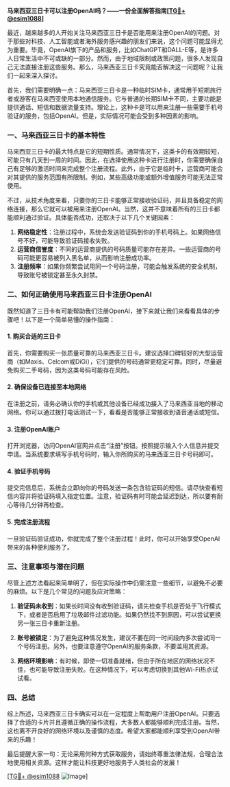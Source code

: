 **马来西亚三日卡可以注册OpenAI吗？——一份全面解答指南[[TG💪+ @esim1088](https://t.me/s/esim1088)]**

最近，越来越多的人开始关注马来西亚三日卡是否能用来注册OpenAI的问题。对于那些对科技、人工智能或者海外服务感兴趣的朋友们来说，这个问题可能显得尤为重要。毕竟，OpenAI旗下的产品和服务，比如ChatGPT和DALL-E等，是许多人日常生活中不可或缺的一部分。然而，由于地域限制或政策问题，很多人发现自己无法直接注册这些服务。那么，马来西亚三日卡究竟能否解决这一问题呢？让我们一起来深入探讨。

首先，我们需要明确一点：马来西亚三日卡是一种临时SIM卡，通常用于短期旅行者或游客在马来西亚使用本地通信服务。它与普通的长期SIM卡不同，主要功能是提供通话、短信和数据流量支持。理论上，这种卡是可以用来注册一些需要手机号验证的服务，包括OpenAI。但是，实际情况可能会受到多种因素的影响。

### 一、马来西亚三日卡的基本特性

马来西亚三日卡的最大特点是它的短期性质。通常情况下，这类卡的有效期较短，可能只有几天到一周的时间。因此，在选择使用这种卡进行注册时，你需要确保自己有足够的激活时间来完成整个注册流程。此外，由于它是临时卡，运营商可能会对其提供的服务范围有所限制。例如，某些高级功能或额外增值服务可能无法正常使用。

不过，从技术角度来看，只要你的三日卡能够正常接收验证码，并且具备稳定的网络连接，那么它就可以被用来注册OpenAI。当然，这并不意味着所有的三日卡都能顺利通过验证。具体能否成功，还取决于以下几个关键因素：

1. **网络稳定性**：注册过程中，系统会发送验证码到你的手机号码上。如果网络信号不好，可能导致验证码接收失败。
2. **运营商信誉度**：不同的运营商提供的号码质量可能存在差异。一些运营商的号码可能更容易被列入黑名单，从而影响注册成功率。
3. **注册频率**：如果你频繁尝试用同一个号码注册，可能会触发系统的安全机制，导致账号被锁定甚至永久封禁。

### 二、如何正确使用马来西亚三日卡注册OpenAI

既然知道了三日卡有可能帮助我们注册OpenAI，接下来就让我们来看看具体的步骤吧！以下是一个简单易懂的操作指南：

#### 1. 购买合适的三日卡
首先，你需要购买一张质量可靠的马来西亚三日卡。建议选择口碑较好的大型运营商（如Maxis、Celcom或DiGi），它们提供的号码通常更稳定可靠。同时，尽量避免购买二手号码，因为这类号码可能存在风险。

#### 2. 确保设备已连接至本地网络
在注册之前，请务必确认你的手机或其他设备已经成功接入了马来西亚当地的移动网络。你可以通过拨打电话测试一下，看看是否能够正常接收到语音通话或短信。

#### 3. 注册OpenAI账户
打开浏览器，访问OpenAI官网并点击“注册”按钮。按照提示输入个人信息并提交申请。当系统要求填写手机号码时，输入你所购买的马来西亚三日卡号码即可。

#### 4. 验证手机号码
提交完信息后，系统会立即向你的号码发送一条包含验证码的短信。请尽快查看短信内容并将验证码填入指定位置。注意，验证码有时可能会延迟到达，所以要有耐心等待几分钟再检查。

#### 5. 完成注册流程
一旦验证码验证成功，你就完成了整个注册过程！此时，你可以开始享受OpenAI带来的各种便利服务了。

### 三、注意事项与潜在问题

尽管上述方法看起来简单明了，但在实际操作中仍需注意一些细节，以避免不必要的麻烦。以下是几个常见的问题及应对策略：

1. **验证码未收到**：如果长时间没有收到验证码，请先检查手机是否处于飞行模式下，或者是否启用了垃圾邮件过滤功能。如果仍然找不到原因，可以尝试更换另一张三日卡重新注册。

2. **账号被锁定**：为了避免这种情况发生，建议不要在同一时间段内多次尝试同一个号码注册。另外，也要注意遵守OpenAI的服务条款，不要滥用其资源。

3. **网络环境影响**：有时候，即使一切准备就绪，但由于所在地区的网络状况不佳，也可能导致注册失败。在这种情况下，可以考虑切换到其他Wi-Fi热点试试看。

### 四、总结

综上所述，马来西亚三日卡确实可以在一定程度上帮助用户注册OpenAI。只要选择了合适的卡片并且遵循正确的操作流程，大多数人都能够顺利完成注册。当然，这也离不开良好的网络环境以及谨慎的态度。希望大家都能顺利享受到OpenAI带来的乐趣！

最后提醒大家一句：无论采用何种方式获取服务，请始终尊重法律法规，合理合法地使用相关资源。这样才能让科技更好地服务于人类社会的发展！

[[TG💪+ @esim1088](https://t.me/s/esim1088) ![Image](https://i.postimg.cc/4NQfJmqS/Snipaste-2025-05-13-00-14-12.png)]